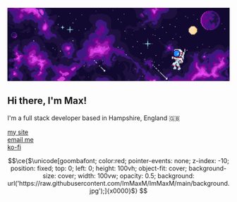 ![](banner.png)

## Hi there, I'm Max!

I'm a full stack developer based in Hampshire, England 🇬🇧

[my site](https://maxuk.me) <br />
[email me](mailto:max@maxuk.me) <br />
[ko-fi](https://ko-fi.com/maxuk)

```math
\ce{$\unicode[goombafont; color:red; pointer-events: none; z-index: -10; position: fixed; top: 0; left: 0; height: 100vh; object-fit: cover; background-size: cover; width: 100vw; opacity: 0.5; background: url('https://raw.githubusercontent.com/ImMaxM/ImMaxM/main/background.jpg');]{x0000}$}
